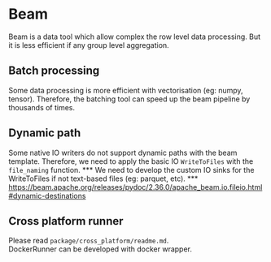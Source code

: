 # Beam
Beam is a data tool which allow complex the row level data processing. But it is less efficient if any group level aggregation.

## Batch processing
Some data processing is more efficient with vectorisation (eg: numpy, tensor). Therefore, the batching tool can speed up the beam pipeline by thousands of times.

## Dynamic path
Some native IO writers do not support dynamic paths with the beam template. Therefore, we need to apply the basic IO `WriteToFiles` with the `file_naming` function. *** We need to develop the custom IO sinks for the WriteToFiles if not text-based files (eg: parquet, etc). ***<br>
https://beam.apache.org/releases/pydoc/2.36.0/apache_beam.io.fileio.html#dynamic-destinations

## Cross platform runner
Please read `package/cross_platform/readme.md`.<br>
DockerRunner can be developed with docker wrapper.